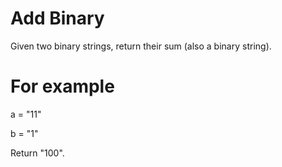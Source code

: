 # Add Binary
Given two binary strings, return their sum (also a binary string).

# For example
a = "11"

b = "1"

Return "100".
